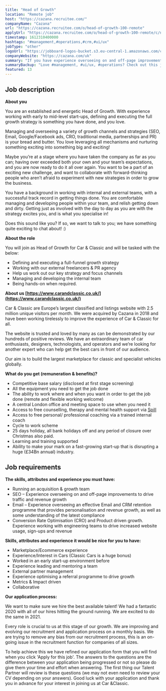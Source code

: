```yaml
---
title: "Head of Growth"
location: "Remote job"
host: "https://cazana.recruitee.com/"
companyName: "Cazana"
url: "https://cazana.recruitee.com/o/head-of-growth-100-remote"
applyUrl: "https://cazana.recruitee.com/o/head-of-growth-100-remote/c/new"
timestamp: 1612310400000
hashtags: "#management,#operations,#crm,#ui/ux"
jobType: "other"
logoUrl: "https://jobboard-logos-bucket.s3.eu-central-1.amazonaws.com/cazana"
companyWebsite: "https://cazana.com/uk"
summary: "If you have experience overseeing on and off-page improvements to drive traffic and revenue growth, Cazana has a job opening for a Head of Growth"
summaryBackup: "Love #management, #ui/ux, #operations? Check out this job post!"
featured: 13
---
```


## Job description

**About you**

You are an established and energetic Head of Growth. With experience working with early to mid-level start-ups, defining and executing the full growth strategy is something you have done, and you love.

Managing and overseeing a variety of growth channels and strategies (SEO, Email, Google/Facebook ads, CRO, traditional media, partnerships and PR) is your bread and butter. You love leveraging all mechanisms and nurturing something exciting into something big and exciting!

Maybe you’re at a stage where you have taken the company as far as you can; having over exceeded both your own and your team’s expectations, and you are now ready to do it all over again. You want to be a part of an exciting new challenge, and want to collaborate with forward-thinking people who aren’t afraid to experiment with new strategies in order to grow the business.

You have a background in working with internal and external teams, with a successful track record in getting things done. You are comfortable managing and developing people within your team, and relish getting down and dirty. Getting just as involved with the day to day as you are with the strategy excites you, and is what you specialise in!

Does this sound like you? If so, we want to talk to you; we have something quite exciting to chat about! :)

**About the role**

You will join as Head of Growth for Car & Classic and will be tasked with the below:

*   Defining and executing a full-funnel growth strategy
*   Working with our external freelancers & PR agency
*   Help us work out our key strategy and focus channels
*   Managing and developing the internal team
*   Being hands-on when required.

**About us [https://www.carandclassic.co.uk/](https://www.carandclassic.co.uk/)**

Car & Classic are Europe’s largest classified and listings website with 2.5 million unique visitors per month. We were acquired by Cazana in 2018 and have been working tirelessly to improve the experience of Car & Classic for all.

The website is trusted and loved by many as can be demonstrated by our hundreds of positive reviews. We have an extraordinary team of car enthusiasts, designers, technologists, and operators and we’re looking for another expert who can help get the best cars in front of our audience.

Our aim is to build the largest marketplace for classic and specialist vehicles globally.

**What do you get (remuneration & benefits)?**

*   Competitive base salary (disclosed at first stage screening)
*   All the equipment you need to get the job done
*   The ability to work where and when you want in order to get the job done (remote and flexible working welcome)
*   A central London office and meeting space to use when you need it
*   Access to free counselling, therapy and mental health support via [Spill](https://www.spill.chat/)
*   Access to free personal/ professional coaching via a trained internal coach
*   Cycle to work scheme
*   25 days holiday, all bank holidays off and any period of closure over Christmas also paid.
*   Learning and training supported
*   Ability to make your mark on a fast-growing start-up that is disrupting a huge (£34Bn annual) industry.

## Job requirements

**The skills, attributes and experience you must have:**

*   Running an acquisition & growth team
*   SEO – Experience overseeing on and off-page improvements to drive traffic and revenue growth
*   Email – Experience overseeing an effective Email and CRM retention programme that provides personalisation and revenue growth, as well as some understanding of the latest compliance
*   Conversion Rate Optimisation (CRO) and Product driven growth. Experience working with engineering teams to drive increased website usage, sign-ups and revenue

**Skills, attributes and experience it would be nice for you to have:**

*   Marketplace/Ecommerce experience
*   Experience/Interest in Cars (Classic Cars is a huge bonus)
*   Worked in an early start-up environment before
*   Experience leading and mentoring a team
*   External partner management
*   Experience optimising a referral programme to drive growth
*   Metrics & Impact driven
*   Collaborative

**Our application process:**

We want to make sure we hire the best available talent! We had a fantastic 2020 with all of our hires hitting the ground running. We are excited to do the same in 2021.

Every role is crucial to us at this stage of our growth. We are improving and evolving our recruitment and application process on a monthly basis. We are trying to remove any bias from our recruitment process, this is an on-going issue in the recruitment function for companies of all sizes.

To help achieve this we have refined our application form that you will find when you click 'Apply for this job'. The answers to the questions are the difference between your application being progressed or not so please do give them your time and effort when answering. The first thing our Talent Partner will review is these questions (we may not even need to review your CV depending on your answers). Good luck with your application and thank you in advance for your interest in joining us at Car &Classic.

